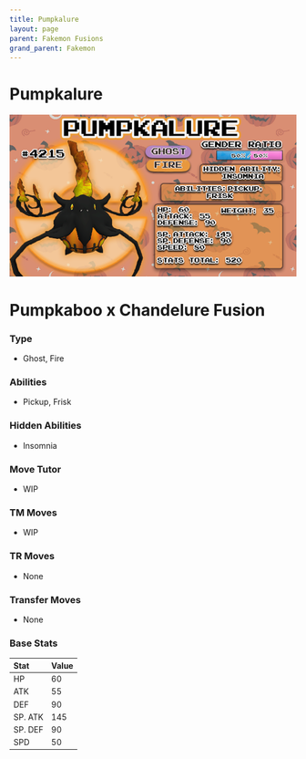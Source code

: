 ```yaml
---
title: Pumpkalure
layout: page
parent: Fakemon Fusions
grand_parent: Fakemon
---
```


# Pumpkalure

![Image](/fakemon_pics/pumpkalure.png)

# Pumpkaboo x Chandelure Fusion

### Type
- Ghost, Fire

### Abilities
- Pickup, Frisk

### Hidden Abilities
- Insomnia

### Move Tutor
- WIP

### TM Moves
- WIP

### TR Moves
- None

### Transfer Moves
- None

### Base Stats
| Stat    | Value |
|:--------|:------|
| HP      | 60    |
| ATK     | 55    |
| DEF     | 90    |
| SP. ATK | 145   |
| SP. DEF | 90    |
| SPD     | 50    |